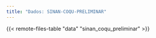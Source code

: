```yaml
---
title: "Dados: SINAN-COQU-PRELIMINAR"
---
```


{{< remote-files-table "data" "sinan_coqu_preliminar" >}}
